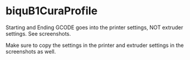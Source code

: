 # biquB1CuraProfile

Starting and Ending GCODE goes into the printer settings, NOT extruder settings. See screenshots.

Make sure to copy the settings in the printer and extruder settings in the screenshots as well.
